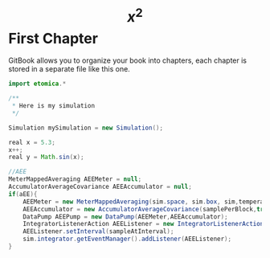 # $$x^2$$ First Chapter

GitBook allows you to organize your book into chapters, each chapter is stored in a separate file like this one.

```java
import etomica.*

/**
 * Here is my simulation
 */

Simulation mySimulation = new Simulation();

real x = 5.3;
x++;
real y = Math.sin(x);

//AEE 
MeterMappedAveraging AEEMeter = null;
AccumulatorAverageCovariance AEEAccumulator = null;
if(aEE){
	AEEMeter = new MeterMappedAveraging(sim.space, sim.box, sim,temperature,interactionS,dipoleMagnitude,sim.potentialMaster);
	AEEAccumulator = new AccumulatorAverageCovariance(samplePerBlock,true);
	DataPump AEEPump = new DataPump(AEEMeter,AEEAccumulator);
	IntegratorListenerAction AEEListener = new IntegratorListenerAction(AEEPump);
	AEEListener.setInterval(sampleAtInterval);
	sim.integrator.getEventManager().addListener(AEEListener);
}
```



